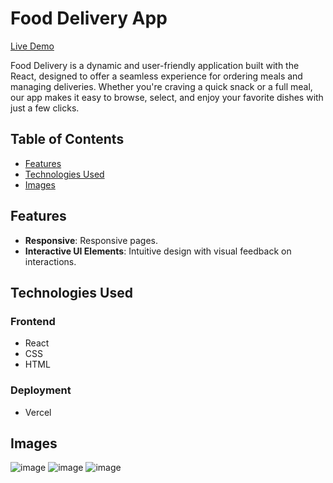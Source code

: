 # Food Delivery App

[Live Demo](https://food-delivery-fullstack-blush.vercel.app/)

Food Delivery is a dynamic and user-friendly application built with the React, designed to offer a seamless experience for ordering meals and managing deliveries. Whether you're craving a quick snack or a full meal, our app makes it easy to browse, select, and enjoy your favorite dishes with just a few clicks.

## Table of Contents

- [Features](#features)
- [Technologies Used](#technologies-used)
- [Images](#images)

## Features

- **Responsive**: Responsive pages.
- **Interactive UI Elements**: Intuitive design with visual feedback on interactions.

## Technologies Used

### Frontend

- React
- CSS
- HTML

### Deployment

- Vercel

## Images

![image](https://github.com/user-attachments/assets/7ed215f0-54fd-47f7-b576-40a434683501)
![image](https://github.com/user-attachments/assets/cfbc7a92-da57-403a-9d69-d128f5f8cd04)
![image](https://github.com/user-attachments/assets/b6d0dfae-b451-455f-bbd4-7e3301dd213a)



